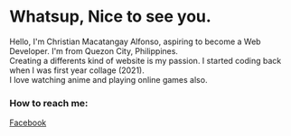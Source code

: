 <h1>Whatsup, Nice to see you.</h1>

<p>Hello, I'm Christian Macatangay Alfonso, aspiring to become a Web Developer. I'm from Quezon City, Philippines. <br>
  Creating a differents kind of website is my passion. I started coding back when I was first year collage (2021). <br>
  I love watching anime and playing online games also. </p>


### How to reach me: 

<a href="https://www.facebook.com/chris.alfonso.794">Facebook</a>
<!---
ChristianAlfonso/ChristianAlfonso is a ✨ special ✨ repository because its `README.md` (this file) appears on your GitHub profile.
You can click the Preview link to take a look at your changes.
--->
